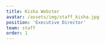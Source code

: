 ```yaml
---
title: Kisha Webster
avatar: /assets/img/staff_kisha.jpg
position: 'Executive Director'
team: staff
order: 1
---
```

